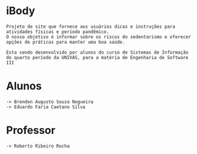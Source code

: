 # iBody

    Projeto de site que fornece aos usuários dicas e instruções para atividades físicas e período pandêmico.
    O nosso objetivo é informar sobre os riscos do sedentarismo e oferecer opções de práticas para manter uma boa saúde.

    Esta sendo desenvolvido por alunos do curso de Sistemas de Informação do quarto período da UNIVÁS, para a matéria de Engenharia de Software III

# Alunos

    -> Brendon Augusto Souza Nogueira
    -> Eduardo Faria Caetano Silva

# Professor

    -> Roberto Ribeiro Rocha

